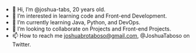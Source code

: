 - 👋 Hi, I’m @joshua-tabs, 20 years old.
- 👀 I’m interested in learning code and Front-end Development.
- 🌱 I’m currently learning Java, Python, and DevOps.
- 💞️ I’m looking to collaborate on Projects and Front-end Projects.
- 📫 How to reach me joshuabrotaboso@gmail.com, @JoshuaTaboso on Twitter.

<!---
joshua-tabs/joshua-tabs is a ✨ special ✨ repository because its `README.md` (this file) appears on your GitHub profile.
You can click the Preview link to take a look at your changes.
--->
